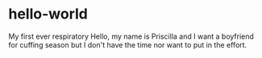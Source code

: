 # hello-world
My first ever respiratory 
Hello, my name is Priscilla and I want a boyfriend for cuffing season but I don't have the time nor want to put in the effort. 
